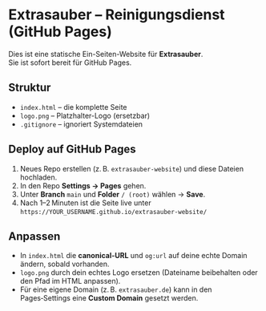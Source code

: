# Extrasauber – Reinigungsdienst (GitHub Pages)

Dies ist eine statische Ein-Seiten-Website für **Extrasauber**.  
Sie ist sofort bereit für GitHub Pages.

## Struktur
- `index.html` – die komplette Seite
- `logo.png` – Platzhalter-Logo (ersetzbar)
- `.gitignore` – ignoriert Systemdateien

## Deploy auf GitHub Pages
1. Neues Repo erstellen (z. B. `extrasauber-website`) und diese Dateien hochladen.
2. In den Repo **Settings → Pages** gehen.
3. Unter **Branch** `main` und **Folder** `/ (root)` wählen → **Save**.
4. Nach 1–2 Minuten ist die Seite live unter  
   `https://YOUR_USERNAME.github.io/extrasauber-website/`

## Anpassen
- In `index.html` die **canonical-URL** und `og:url` auf deine echte Domain ändern, sobald vorhanden.
- `logo.png` durch dein echtes Logo ersetzen (Dateiname beibehalten oder den Pfad im HTML anpassen).
- Für eine eigene Domain (z. B. `extrasauber.de`) kann in den Pages‑Settings eine **Custom Domain** gesetzt werden.
